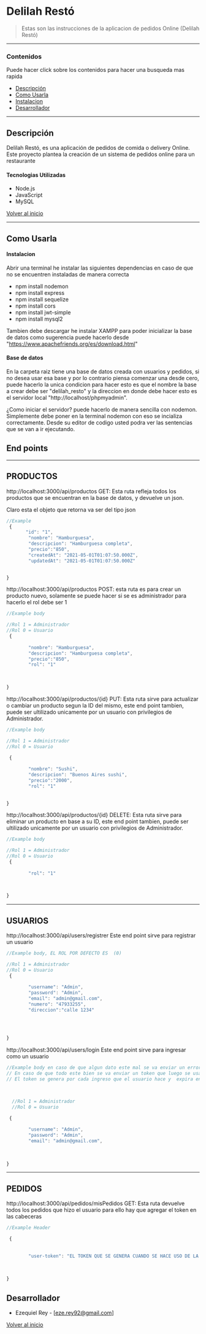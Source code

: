 # Delilah Restó




> Estas son las instrucciones de la aplicacion de pedidos Online (Delilah Restó)

---

### Contenidos
Puede hacer click sobre los contenidos  para hacer una busqueda mas rapida

- [Descripción ](#Descripción)
- [Como Usarla](#Como-Usarla)
- [Instalacion](#Instalacion)
- [Desarrollador](#Desarrollador)

---

## Descripción 

Delilah Restó,  es una aplicación de pedidos de comida o delivery Online. Este proyecto plantea la creación de un sistema de pedidos online para un restaurante

#### Tecnologias Utilizadas 

- Node.js
- JavaScript
- MySQL

[Volver al inicio](#Contenidos)

---

## Como Usarla

#### Instalacion

Abrir una terminal he instalar las siguientes dependencias en caso de que no se encuentren instaladas de manera correcta

- npm install nodemon
- npm install express
- npm install sequelize
- npm install cors
- npm install jwt-simple
- npm install mysql2

Tambien debe descargar he instalar XAMPP para poder inicializar la base de datos como sugerencia puede hacerlo desde "https://www.apachefriends.org/es/download.html"

#### Base de datos

En la carpeta raiz tiene una base de datos creada con usuarios y pedidos, si no desea usar esa base y por lo contrario piensa comenzar una desde cero, puede hacerlo la unica condicion para hacer esto es que el nombre la base a crear debe ser "delilah_resto"
y la direccion en donde debe hacer esto es el servidor local "http://localhost/phpmyadmin".

¿Como iniciar el servidor? puede hacerlo de manera sencilla con nodemon. Simplemente debe poner en la terminal nodemon con eso se incializa correctamente. Desde  su editor de codigo usted podra  ver las sentencias que se van a ir ejecutando.


## End points

---
 ## PRODUCTOS 

http://localhost:3000/api/productos GET: Esta ruta refleja todos los productos que se encuentran en la base de datos, y devuelve un json.

Claro esta el objeto que retorna va ser del tipo json
```javascript
//Example 
 {
       "id": "1",
        "nombre": "Hamburguesa",
        "descripcion": "Hamburguesa completa",
        "precio":"850",
        "createdAt": "2021-05-01T01:07:50.000Z",
        "updatedAt": "2021-05-01T01:07:50.000Z"
  

}
```

http://localhost:3000/api/productos	POST: esta ruta es para crear un producto nuevo, solamente se puede hacer si se es administrador
para hacerlo el rol debe ser 1

```javascript
//Example body

//Rol 1 = Administrador 
//Rol 0 = Usuario
 {
        
        "nombre": "Hamburguesa",
        "descripcion": "Hamburguesa completa",
        "precio":"850",
        "rol": "1"
        
 

}
```
http://localhost:3000/api/productos/{id} PUT: Esta ruta sirve para actualizar o cambiar un producto segun la ID del mismo, este end point tambien, puede ser ultilizado unicamente por un usuario con  privilegios de Administrador.
```javascript
//Example body 

//Rol 1 = Administrador 
//Rol 0 = Usuario

 {
        
        "nombre": "Sushi",
        "descripcion": "Buenos Aires sushi",
        "precio":"2000",
        "rol": "1"
        
  
}
```

http://localhost:3000/api/productos/{id} DELETE: Esta ruta sirve para eliminar un producto en base a su ID, este end point tambien, puede ser ultilizado unicamente por un usuario con  privilegios de Administrador.



```javascript
//Example body 

//Rol 1 = Administrador 
//Rol 0 = Usuario
 {
        
        "rol": "1"
        
  

}
```
---
## USUARIOS


http://localhost:3000/api/users/registrer Este end point sirve para registrar un usuario

```javascript
//Example body, EL ROL POR DEFECTO ES  (0)

//Rol 1 = Administrador 
//Rol 0 = Usuario
 {
        
        "username": "Admin",
        "password": "Admin",
        "email": "admin@gmail.com",
        "numero": "47933255",
        "direccion":"calle 1234"
        
        
  

}
```
http://localhost:3000/api/users/login  Este end point sirve para ingresar como un usuario

```javascript
//Example body en caso de que algun dato este mal se va enviar un error 
// En caso de que todo este bien se va enviar un token que luego se usara en el cabeceras de varios end Points
// El token se genera por cada ingreso que el usuario hace y  expira en 24h aproximadamente 


       
  //Rol 1 = Administrador 
  //Rol 0 = Usuario

 {
        
        "username": "Admin",
        "password": "Admin",
        "email": "admin@gmail.com",
        
        
 
}
```
---




## PEDIDOS

http://localhost:3000/api/pedidos/misPedidos GET: Esta ruta devuelve todos los pedidos que hizo el usuario para ello hay que agregar el token en las cabeceras


```javascript
//Example Header

 {
        
        
        "user-token": "EL TOKEN QUE SE GENERA CUANDO SE HACE USO DE LA RUTA LOGIN"
        
        
 
}
```












## Desarrollador 

- Ezequiel Rey - [eze.rey92@gmail.com]


[Volver al inicio](#Contenidos)
